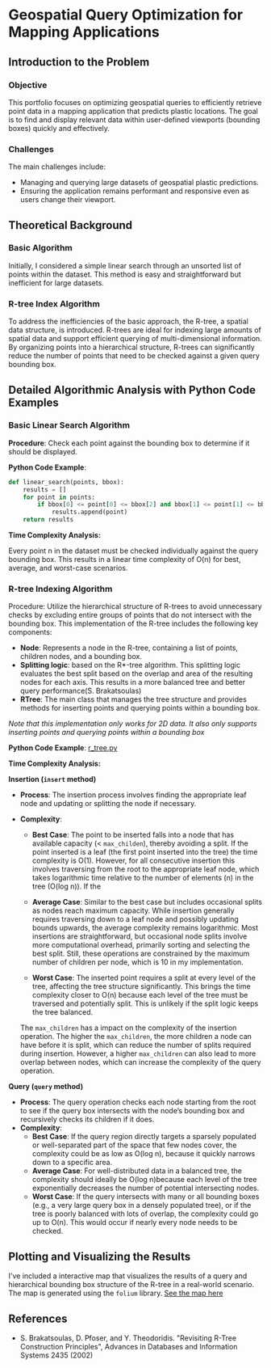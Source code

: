 # Geospatial Query Optimization for Mapping Applications

## Introduction to the Problem

### Objective

This portfolio focuses on optimizing geospatial queries to efficiently retrieve point data in a mapping application that predicts plastic locations. The goal is to find and display relevant data within user-defined viewports (bounding boxes) quickly and effectively.

### Challenges

The main challenges include:

- Managing and querying large datasets of geospatial plastic predictions.
- Ensuring the application remains performant and responsive even as users change their viewport.

## Theoretical Background

### Basic Algorithm

Initially, I considered a simple linear search through an unsorted list of points within the dataset. This method is easy and straightforward but inefficient for large datasets.

### R-tree Index Algorithm

To address the inefficiencies of the basic approach, the R-tree, a spatial data structure, is introduced. R-trees are ideal for indexing large amounts of spatial data and support efficient querying of multi-dimensional information. By organizing points into a hierarchical structure, R-trees can significantly reduce the number of points that need to be checked against a given query bounding box.

## Detailed Algorithmic Analysis with Python Code Examples

### Basic Linear Search Algorithm

**Procedure**: Check each point against the bounding box to determine if it should be displayed.

**Python Code Example**:

```python
def linear_search(points, bbox):
    results = []
    for point in points:
        if bbox[0] <= point[0] <= bbox[2] and bbox[1] <= point[1] <= bbox[3]:
            results.append(point)
    return results
```

**Time Complexity Analysis:**

Every point n in the dataset must be checked individually against the query bounding box. This results in a linear time complexity of O(n) for best, average, and worst-case scenarios.

### R-tree Indexing Algorithm

Procedure: Utilize the hierarchical structure of R-trees to avoid unnecessary checks by excluding entire groups of points that do not intersect with the bounding box.
This implementation of the R-tree includes the following key components:

- **Node**: Represents a node in the R-tree, containing a list of points, children nodes, and a bounding box.
- **Splitting logic**: based on the R\*-tree algorithm. This splitting logic evaluates the best split based on the overlap and area of the resulting nodes for each axis. This results in a more balanced tree and better query performance(S. Brakatsoulas)
- **RTree**: The main class that manages the tree structure and provides methods for inserting points and querying points within a bounding box.

_Note that this implementation only works for 2D data. It also only supports inserting points and querying points within a bounding box_

**Python Code Example**: [r_tree.py](../src/r_tree.py)

**Time Complexity Analysis:**

**Insertion (`insert` method)**

- **Process**: The insertion process involves finding the appropriate leaf node and updating or splitting the node if necessary.
- **Complexity**:

  - **Best Case**: The point to be inserted falls into a node that has available capacity (< `max_childen`), thereby avoiding a split. If the point inserted is a leaf (the first point inserted into the tree) the time complexity is O(1). However, for all consecutive insertion this involves traversing from the root to the appropriate leaf node, which takes logarithmic time relative to the number of elements (n) in the tree (O(log⁡ n)). If the
  - **Average Case**: Similar to the best case but includes occasional splits as nodes reach maximum capacity. While insertion generally requires traversing down to a leaf node and possibly updating bounds upwards, the average complexity remains logarithmic. Most insertions are straightforward, but occasional node splits involve more computational overhead, primarily sorting and selecting the best split. Still, these operations are constrained by the maximum number of children per node, which is 10 in my implementation.

  - **Worst Case**: The inserted point requires a split at every level of the tree, affecting the tree structure significantly. This brings the time complexity closer to O(n) because each level of the tree must be traversed and potentially split. This is unlikely if the split logic keeps the tree balanced.

  The `max_children` has a impact on the complexity of the insertion operation. The higher the `max_children`, the more children a node can have before it is split, which can reduce the number of splits required during insertion. However, a higher `max_children` can also lead to more overlap between nodes, which can increase the complexity of the query operation.

**Query (`query` method)**

- **Process**: The query operation checks each node starting from the root to see if the query box intersects with the node’s bounding box and recursively checks its children if it does.
- **Complexity**:
  - **Best Case**: If the query region directly targets a sparsely populated or well-separated part of the space that few nodes cover, the complexity could be as low as O(log⁡ n), because it quickly narrows down to a specific area.
  - **Average Case**: For well-distributed data in a balanced tree, the complexity should ideally be O(log⁡ n)because each level of the tree exponentially decreases the number of potential intersecting nodes.
  - **Worst Case**: If the query intersects with many or all bounding boxes (e.g., a very large query box in a densely populated tree), or if the tree is poorly balanced with lots of overlap, the complexity could go up to O(n). This would occur if nearly every node needs to be checked.

## Plotting and Visualizing the Results

I've included a interactive map that visualizes the results of a query and hierarchical bounding box structure of the R-tree in a real-world scenario. The map is generated using the `folium` library.
[See the map here](plots/rtree_map_optimized.html)

## References

- S. Brakatsoulas, D. Pfoser, and Y. Theodoridis. "Revisiting R-Tree Construction Principles", Advances in Databases and Information Systems 2435 (2002)
